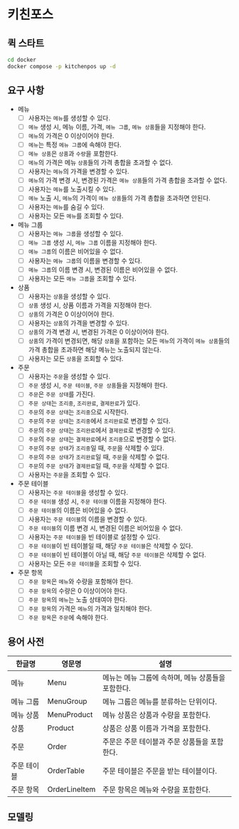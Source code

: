 # 키친포스

## 퀵 스타트

```sh
cd docker
docker compose -p kitchenpos up -d
```

## 요구 사항

- 메뉴
    - [ ] 사용자는 `메뉴`를 생성할 수 있다.
    - [ ] `메뉴` 생성 시, 메뉴 이름, 가격, `메뉴 그룹`, `메뉴 상품`들을 지정해야 한다.
    - [ ] `메뉴`의 가격은 0 이상이어야 한다.
    - [ ] `메뉴`는 특정 `메뉴 그룹`에 속해야 한다.
    - [ ] `메뉴 상품`은 `상품`과 `수량`을 포함한다.
    - [ ] `메뉴`의 가격은 메뉴 `상품`들의 가격 총합을 초과할 수 없다.
    - [ ] 사용자는 `메뉴`의 가격을 변경할 수 있다.
    - [ ] `메뉴`의 가격 변경 시, 변경된 가격은 `메뉴 상품`들의 가격 총합을 초과할 수 없다.
    - [ ] 사용자는 `메뉴`를 노출시킬 수 있다.
    - [ ] `메뉴` 노출 시, `메뉴`의 가격이 `메뉴 상품`들의 가격 총합을 초과하면 안된다.
    - [ ] 사용자는 `메뉴`를 숨길 수 있다.
    - [ ] 사용자는 모든 `메뉴`를 조회할 수 있다.
- 메뉴 그룹
    - [ ] 사용자는 `메뉴 그룹`을 생성할 수 있다.
    - [ ] `메뉴 그룹` 생성 시, `메뉴 그룹` 이름을 지정해야 한다.
    - [ ] `메뉴 그룹`의 이름은 비어있을 수 없다.
    - [ ] 사용자는 `메뉴 그룹`의 이름을 변경할 수 있다.
    - [ ] `메뉴 그룹`의 이름 변경 시, 변경된 이름은 비어있을 수 없다.
    - [ ] 사용자는 모든 `메뉴 그룹`을 조회할 수 있다.
- 상품
    - [ ] 사용자는 `상품`을 생성할 수 있다.
    - [ ] `상품` 생성 시, 상품 이름과 가격을 지정해야 한다.
    - [ ] `상품`의 가격은 0 이상이어야 한다.
    - [ ] 사용자는 `상품`의 가격을 변경할 수 있다.
    - [ ] `상품`의 가격 변경 시, 변경된 가격은 0 이상이어야 한다.
    - [ ] `상품`의 가격이 변경되면, 해당 `상품`을 포함하는 모든 `메뉴`의 가격이 `메뉴 상품`들의 가격 총합을 초과하면 해당 메뉴는 노출되지 않는다.
    - [ ] 사용자는 모든 `상품`을 조회할 수 있다.
- 주문
    - [ ] 사용자는 `주문`을 생성할 수 있다.
    - [ ] `주문` 생성 시, `주문 테이블`, `주문 상품`들을 지정해야 한다.
    - [ ] `주문`은 `주문 상태`를 가진다.
    - [ ] `주문 상태`는 `조리중`, `조리완료`, `결제완료`가 있다.
    - [ ] `주문`의 `주문 상태`는 `조리중`으로 시작한다.
    - [ ] `주문`의 `주문 상태`는 `조리중`에서 `조리완료`로 변경할 수 있다.
    - [ ] `주문`의 `주문 상태`는 `조리완료`에서 `결제완료`로 변경할 수 있다.
    - [ ] `주문`의 `주문 상태`는 `결제완료`에서 `조리중`으로 변경할 수 없다.
    - [ ] `주문`의 `주문 상태`가 `조리중`일 때, `주문`을 삭제할 수 있다.
    - [ ] `주문`의 `주문 상태`가 `조리완료`일 때, `주문`을 삭제할 수 없다.
    - [ ] `주문`의 `주문 상태`가 `결제완료`일 때, `주문`을 삭제할 수 없다.
    - [ ] 사용자는 `주문`을 조회할 수 있다.
- 주문 테이블
    - [ ] 사용자는 `주문 테이블`을 생성할 수 있다.
    - [ ] `주문 테이블` 생성 시, `주문 테이블` 이름을 지정해야 한다.
    - [ ] `주문 테이블`의 이름은 비어있을 수 없다.
    - [ ] 사용자는 `주문 테이블`의 이름을 변경할 수 있다.
    - [ ] `주문 테이블`의 이름 변경 시, 변경된 이름은 비어있을 수 없다.
    - [ ] 사용자는 `주문 테이블`을 빈 테이블로 설정할 수 있다.
    - [ ] `주문 테이블`이 빈 테이블일 때, 해당 `주문 테이블`은 삭제할 수 있다.
    - [ ] `주문 테이블`이 빈 테이블이 아닐 때, 해당 `주문 테이블`은 삭제할 수 없다.
    - [ ] 사용자는 모든 `주문 테이블`을 조회할 수 있다.
- 주문 항목
    - [ ] `주문 항목`은 `메뉴`와 수량을 포함해야 한다.
    - [ ] `주문 항목`의 수량은 0 이상이어야 한다.
    - [ ] `주문 항목`의 `메뉴`는 노출 상태여야 한다.
    - [ ] `주문 항목`의 가격은 `메뉴`의 가격과 일치해야 한다.
    - [ ] `주문 항목`은 `주문`에 속해야 한다.

## 용어 사전

| 한글명    | 영문명           | 설명                            |
|--------|---------------|-------------------------------|
| 메뉴     | Menu          | 메뉴는 메뉴 그룹에 속하며, 메뉴 상품들을 포함한다. |
| 메뉴 그룹  | MenuGroup     | 메뉴 그룹은 메뉴를 분류하는 단위이다.         |
| 메뉴 상품  | MenuProduct   | 메뉴 상품은 상품과 수량을 포함한다.          |
| 상품     | Product       | 상품은 상품 이름과 가격을 포함한다.          |
| 주문     | Order         | 주문은 주문 테이블과 주문 상품들을 포함한다.     |
| 주문 테이블 | OrderTable    | 주문 테이블은 주문을 받는 테이블이다.         |
| 주문 항목  | OrderLineItem | 주문 항목은 메뉴와 수량을 포함한다.          |

## 모델링
